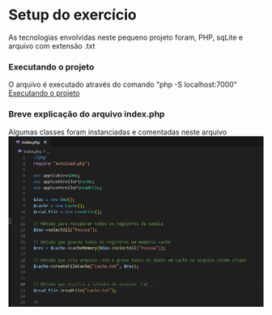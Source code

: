 # Setup do exercício
As tecnologias envolvidas neste pequeno projeto foram, PHP, sqLite e arquivo com extensão .txt

### Executando o projeto
O arquivo é executado através do comando "php -S localhost:7000"
[Executando o projeto](app/assets/img/image.png)


### Breve explicação do arquivo index.php
Algumas classes foram instanciadas e comentadas neste arquivo
![Descrição do arquivo](app/assets/img/image-1.png)
